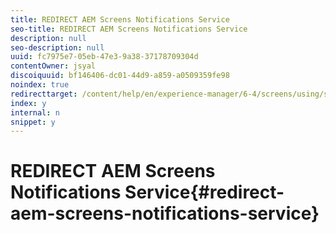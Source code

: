 ```yaml
---
title: REDIRECT AEM Screens Notifications Service
seo-title: REDIRECT AEM Screens Notifications Service
description: null
seo-description: null
uuid: fc7975e7-05eb-47e3-9a38-37178709304d
contentOwner: jsyal
discoiquuid: bf146406-dc01-44d9-a859-a0509359fe98
noindex: true
redirecttarget: /content/help/en/experience-manager/6-4/screens/using/screens-notifications-service
index: y
internal: n
snippet: y
---
```


# REDIRECT AEM Screens Notifications Service{#redirect-aem-screens-notifications-service}

